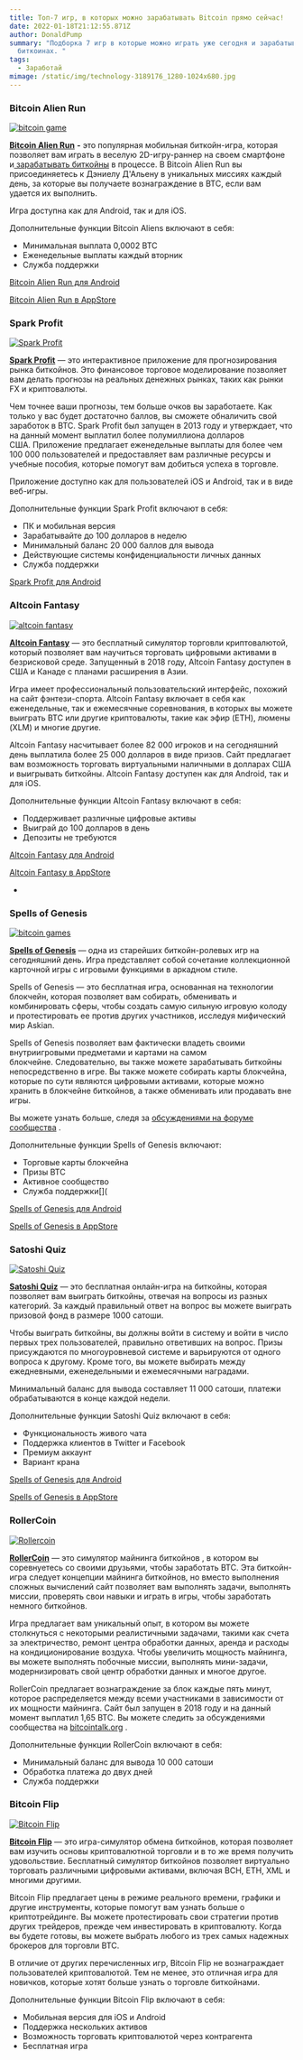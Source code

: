 ```yaml
---
title: Топ-7 игр, в которых можно зарабатывать Bitcoin прямо сейчас!
date: 2022-01-18T21:12:55.871Z
author: DonaldPump
summary: "Подборка 7 игр в которые можно играть уже сегодня и зарабатывать в
  биткоинах. "
tags:
  - Заработай
mimage: /static/img/technology-3189176_1280-1024x680.jpg
---
```

<!--StartFragment-->

### Bitcoin Alien Run

[![bitcoin game](https://bitcoinafrica.io/wp-content/uploads/2019/01/Alien-Run.png)](http://coinverting.com/alien-run/)

**[Bitcoin Alien Run](http://coinverting.com/alien-run/)** **\-** это популярная мобильная биткойн-игра, которая позволяет вам играть в веселую 2D-игру-раннер на своем смартфоне и[ зарабатывать биткойны](https://bitcoinafrica.io/earn-bitcoin/ "заработать биткойн") в процессе. В Bitcoin Alien Run вы присоединяетесь к Дэниелу Д'Альену в уникальных миссиях каждый день, за которые вы получаете вознаграждение в BTC, если вам удается их выполнить.

Игра доступна как для Android, так и для iOS.

Дополнительные функции Bitcoin Aliens включают в себя:

* Минимальная выплата 0,0002 BTC
* Еженедельные выплаты каждый вторник
* Служба поддержки

[Bitcoin Alien Run для Android](https://play.google.com/store/apps/details?id=bitcoin.alien.run&hl=ru&gl=US)

[Bitcoin Alien Run в AppStore](https://apps.apple.com/us/app/bitcoin-alien-run/id1161356630)

### Spark Profit

[![Spark Profit](https://bitcoinafrica.io/wp-content/uploads/2019/01/Screen-Shot-2019-01-30-at-20.40.45.png)](https://play.google.com/store/apps/details?id=spark.profit&hl=en&gl=US)

**[Spark Profit](https://play.google.com/store/apps/details?id=spark.profit&hl=en&gl=US)** — это интерактивное приложение для прогнозирования рынка биткойнов. Это финансовое торговое моделирование позволяет вам делать прогнозы на реальных денежных рынках, таких как рынки FX и криптовалюты.

Чем точнее ваши прогнозы, тем больше очков вы заработаете. Как только у вас будет достаточно баллов, вы сможете обналичить свой заработок в BTC. Spark Profit был запущен в 2013 году и утверждает, что на данный момент выплатил более полумиллиона долларов США. Приложение предлагает еженедельные выплаты для более чем 100 000 пользователей и предоставляет вам различные ресурсы и учебные пособия, которые помогут вам добиться успеха в торговле.

Приложение доступно как для пользователей iOS и Android, так и в виде веб-игры.

Дополнительные функции Spark Profit включают в себя:

* ПК и мобильная версия
* Зарабатывайте до 100 долларов в неделю
* Минимальный баланс 20 000 баллов для вывода
* Действующие системы конфиденциальности личных данных
* Служба поддержки

[Spark Profit для Android](https://play.google.com/store/apps/details?id=spark.profit&hl=ru&gl=US)

### Altcoin Fantasy

[![altcoin fantasy](https://bitcoinafrica.io/wp-content/uploads/2019/01/altcoin-fantasy.png)](https://altcoinfantasy.com/)

**[Altcoin Fantasy](https://altcoinfantasy.com/)** — это бесплатный симулятор торговли криптовалютой, который позволяет вам научиться торговать цифровыми активами в безрисковой среде. Запущенный в 2018 году, Altcoin Fantasy доступен в США и Канаде с планами расширения в Азии.

Игра имеет профессиональный пользовательский интерфейс, похожий на сайт фэнтези-спорта. Altcoin Fantasy включает в себя как еженедельные, так и ежемесячные соревнования, в которых вы можете выиграть BTC или другие криптовалюты, такие как эфир (ETH), люмены (XLM) и многие другие.

Altcoin Fantasy насчитывает более 82 000 игроков и на сегодняшний день выплатила более 25 000 долларов в виде призов. Сайт предлагает вам возможность торговать виртуальными наличными в долларах США и выигрывать биткойны. Altcoin Fantasy доступен как для Android, так и для iOS.

Дополнительные функции Altcoin Fantasy включают в себя:

* Поддерживает различные цифровые активы
* Выиграй до 100 долларов в день
* Депозиты не требуются

[Altcoin Fantasy для Android](https://play.google.com/store/apps/details?id=com.altcoinfantasy.altcoinfantasy&hl=ru&referrer=utm_source%3Dwebsite%26utm_medium%3Dandroidbutton%26utm_content%3Dmainpage)

[Altcoin Fantasy в AppStore](https://apps.apple.com/ru/app/altcoin-fantasy-crypto-game/id1356209063?utm_source=website&utm_medium=applebutton&utm_content=mainpage)

*

### Spells of Genesis

[![bitcoin games](https://bitcoinafrica.io/wp-content/uploads/2019/01/spells-of-genesis.jpg)](https://spellsofgenesis.com/)

**[Spells of Genesis](https://spellsofgenesis.com/)** — одна из старейших биткойн-ролевых игр на сегодняшний день. Игра представляет собой сочетание коллекционной карточной игры с игровыми функциями в аркадном стиле.

Spells of Genesis — это бесплатная игра, основанная на технологии блокчейн, которая позволяет вам собирать, обменивать и комбинировать сферы, чтобы создать самую сильную игровую колоду и протестировать ее против других участников, исследуя мифический мир Askian.

Spells of Genesis позволяет вам фактически владеть своими внутриигровыми предметами и картами на самом блокчейне. Следовательно, вы также можете зарабатывать биткойны непосредственно в игре. Вы также можете собирать карты блокчейна, которые по сути являются цифровыми активами, которые можно хранить в блокчейне биткойнов, а также обменивать или продавать вне игры.

Вы можете узнать больше, следя за [обсуждениями на форуме сообщества](https://forum.everdreamsoft.com/ "обсуждения на форуме сообщества") .

Дополнительные функции Spells of Genesis включают:

* Торговые карты блокчейна
* Призы BTC
* Активное сообщество
* Служба поддержки\[](

[Spells of Genesis для Android](https://play.google.com/store/apps/details?id=com.channel4.spellsofgenesis)

[Spells of Genesis в AppStore](https://apps.apple.com/app/spells-of-genesis/id1163689873)

### Satoshi Quiz

[![Satoshi Quiz](https://bitcoinafrica.io/wp-content/uploads/2019/01/Satoshi-Quiz.png)](http://www.satoshiquiz.com/)

**[Satoshi Quiz](http://www.satoshiquiz.com/)** — это бесплатная онлайн-игра на биткойны, которая позволяет вам выиграть биткойны, отвечая на вопросы из разных категорий. За каждый правильный ответ на вопрос вы можете выиграть призовой фонд в размере 1000 сатоши.

Чтобы выиграть биткойны, вы должны войти в систему и войти в число первых трех пользователей, правильно ответивших на вопрос. Призы присуждаются по многоуровневой системе и варьируются от одного вопроса к другому. Кроме того, вы можете выбирать между ежедневными, еженедельными и ежемесячными наградами.

Минимальный баланс для вывода составляет 11 000 сатоши, платежи обрабатываются в конце каждой недели.

Дополнительные функции Satoshi Quiz включают в себя:

* Функциональность живого чата
* Поддержка клиентов в Twitter и Facebook
* Премиум аккаунт
* Вариант крана

[Spells of Genesis для Android](https://play.google.com/store/apps/details?id=com.channel4.spellsofgenesis)

[Spells of Genesis в AppStore](https://apps.apple.com/app/spells-of-genesis/id1163689873)

### RollerCoin

[![Rollercoin](https://bitcoinafrica.io/wp-content/uploads/2019/01/Screen-Shot-2019-01-30-at-20.53.40.png)](https://rollercoin.com/)

**[RollerCoin](https://rollercoin.com/)** — это симулятор майнинга биткойнов , в котором вы соревнуетесь со своими друзьями, чтобы заработать BTC. Эта биткойн-игра следует концепции майнинга биткойнов, но вместо выполнения сложных вычислений сайт позволяет вам выполнять задачи, выполнять миссии, проверять свои навыки и играть в игры, чтобы заработать немного биткойнов.

Игра предлагает вам уникальный опыт, в котором вы можете столкнуться с некоторыми реалистичными задачами, такими как счета за электричество, ремонт центра обработки данных, аренда и расходы на кондиционирование воздуха. Чтобы увеличить мощность майнинга, вы можете выполнять побочные миссии, выполнять мини-задачи, модернизировать свой центр обработки данных и многое другое.

RollerCoin предлагает вознаграждение за блок каждые пять минут, которое распределяется между всеми участниками в зависимости от их мощности майнинга. Сайт был запущен в 2018 году и на данный момент выплатил 1,65 BTC. Вы можете следить за обсуждениями сообщества на [bitcointalk.org](https://bitcointalk.org/index.php?topic=2934634.0 "bitcointalk.org") .

Дополнительные функции RollerCoin включают в себя:

* Минимальный баланс для вывода 10 000 сатоши
* Обработка платежа до двух дней
* Служба поддержки

### Bitcoin Flip

[![Bitcoin Flip](https://bitcoinafrica.io/wp-content/uploads/2019/02/Screen-Shot-2019-02-01-at-09.12.58.png)](https://bitcoinflip.app/)

**[Bitcoin Flip](https://bitcoinflip.app/)** — это игра-симулятор обмена биткойнов, которая позволяет вам изучить основы криптовалютной торговли и в то же время получить удовольствие. Бесплатный симулятор биткойнов позволяет виртуально торговать различными цифровыми активами, включая BCH, ETH, XML и многими другими.

Bitcoin Flip предлагает цены в режиме реального времени, графики и другие инструменты, которые помогут вам узнать больше о криптотрейдинге. Вы можете протестировать свои стратегии против других трейдеров, прежде чем инвестировать в криптовалюту. Когда вы будете готовы, вы можете выбрать любого из трех самых надежных брокеров для торговли BTC.

В отличие от других перечисленных игр, Bitcoin Flip не вознаграждает пользователей криптовалютой. Тем не менее, это отличная игра для новичков, которые хотят больше узнать о торговле биткойнами.

Дополнительные функции Bitcoin Flip включают в себя:

* Мобильная версия для iOS и Android
* Поддержка нескольких активов
* Возможность торговать криптовалютой через контрагента
* Бесплатная игра

<!--EndFragment-->